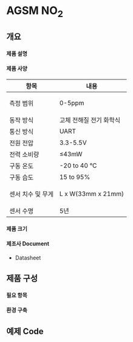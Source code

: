 # AGSM NO<sub>2</sub>

## 개요

#### 제품 설명

#### 제품 사양

| 항목           | 내용                                                                                         |
| ------------ | ------------------------------------------------------------------------------------------ |
| 측정 범위        | <p>0-5ppm</p> |
| 동작 방식        | 고체 전해질 전기 화학식                                                       |
| 통신 방식        | UART                                                                                |
| 전원 전압        | 3.3-5.5V                                                                                  |
| 전력 소비량       | ≤43mW                                                                                      |
| 구동 온도        | -20 to 40 °C                                                               |
| 구동 습도        | 15 to 95%                                                                  |
| 센서 치수 및 무게   | <p>L x W(33mm x 21mm)</p>                                    |
| 센서 수명        | 5년                                                                                        |

#### 제품 크기

#### 제조사 Document

* Datasheet

## 제품 구성

#### 필요 항목

#### 환경 구축

## 예제 Code
